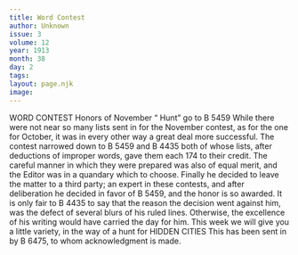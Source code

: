 ```yaml
---
title: Word Contest
author: Unknown
issue: 3
volume: 12
year: 1913
month: 38
day: 2
tags:
layout: page.njk
image:
---
```

WORD CONTEST   Honors of November “ Hunt” go to B 5459    While there were not near so many lists sent in for the November contest, as for the one for October, it was in every other way a great deal more successful.    The contest narrowed down to B 5459 and B 4435 both of whose lists, after deductions of improper words, gave them each 174 to their credit.    The careful manner in which they were prepared was also of equal merit, and the Editor was in a quandary which to choose. Finally he decided to leave the matter to a third party; an expert in these contests, and after deliberation he decided in favor of B 5459, and the honor is so awarded.    It is only fair to B 4435 to say that the reason the decision went against him, was the defect of several blurs of his ruled lines. Otherwise, the excellence of his writing would have carried the day for him.    This week we will give you a little variety, in the way of a hunt for    HIDDEN CITIES    This has been sent in by B 6475, to whom acknowledgment is made. 




